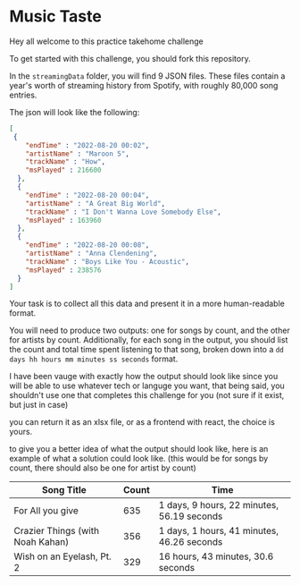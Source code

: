 # Music Taste

Hey all welcome to this practice takehome challenge

To get started with this challenge, you should fork this repository.

In the `streamingData` folder, you will find 9 JSON files. These files contain a year's worth of streaming history from Spotify, with roughly 80,000 song entries.

The json will look like the following:
```json
[
 {
    "endTime" : "2022-08-20 00:02",
    "artistName" : "Maroon 5",
    "trackName" : "How",
    "msPlayed" : 216600
  },
  {
    "endTime" : "2022-08-20 00:04",
    "artistName" : "A Great Big World",
    "trackName" : "I Don't Wanna Love Somebody Else",
    "msPlayed" : 163960
  },
  {
    "endTime" : "2022-08-20 00:08",
    "artistName" : "Anna Clendening",
    "trackName" : "Boys Like You - Acoustic",
    "msPlayed" : 238576
  }
]
```
Your task is to collect all this data and present it in a more human-readable format.

You will need to produce two outputs: one for songs by count, and the other for artists by count. Additionally, for each song in the output, you should list the count and total time spent listening to that song, broken down into a `dd days hh hours mm minutes ss seconds` format.

I have been vauge with exactly how the output should look like since you will be able to use whatever tech or languge you want, that being said, you shouldn't use one that completes this challenge for you (not sure if it exist, but just in case)

you can return it as an xlsx file, or as a frontend with react, the choice is yours.

to give you a better idea of what the output should look like, here is an example of what a solution could look like. (this would be for songs by count, there should also be one for artist by count)

| Song Title                       | Count | Time                                       |
|----------------------------------|-------|--------------------------------------------|
| For All you give                 | 635   | 1 days, 9 hours, 22 minutes, 56.19 seconds |
| Crazier Things (with Noah Kahan) | 356   | 1 days, 1 hours, 41 minutes, 46.26 seconds |
| Wish on an Eyelash, Pt. 2        | 329   | 16 hours, 43 minutes, 30.6 seconds         |
